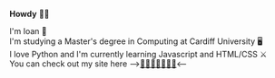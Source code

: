 **Howdy** 🤙🏻  

I'm Ioan 🐉  
I'm studying a Master's degree in Computing at Cardiff University 🖥  
I love Python and I'm currently learning Javascript and HTML/CSS ⚔️  
You can check out my site here -->[🍐🍊🍋🍌🍉🍇🍓](https://www.ioanclarke.tech/)<--

<!--
**ioanclarke/ioanclarke** is a ✨ _special_ ✨ repository because its `README.md` (this file) appears on your GitHub profile.

Here are some ideas to get you started:

- 🔭 I’m currently working on ...
- 🌱 I’m currently learning ...
- 👯 I’m looking to collaborate on ...
- 🤔 I’m looking for help with ...
- 💬 Ask me about ...
- 📫 How to reach me: ...
- 😄 Pronouns: ...
- ⚡ Fun fact: ...
-->
